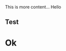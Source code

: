 <!---
---
title: Blogging Like a Hacker
date: 26-Oct-2014
order: 2
synopsis: To blog like a hacker, is to blog like a slacker
---
-->

This is more content... Hello

## Test

# Ok
